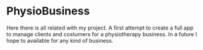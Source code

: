 # PhysioBusiness
Here there is all related with my project. A first attempt to create a full app to manage clients and costumers for a physiotherapy business. In a future I hope to available for any kind of business.
